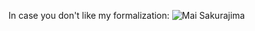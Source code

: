 In case you don't like my formalization:
![Mai Sakurajima](https://media1.tenor.com/m/UXp3rdEKVeAAAAAd/mai-sakurajima.gif)

